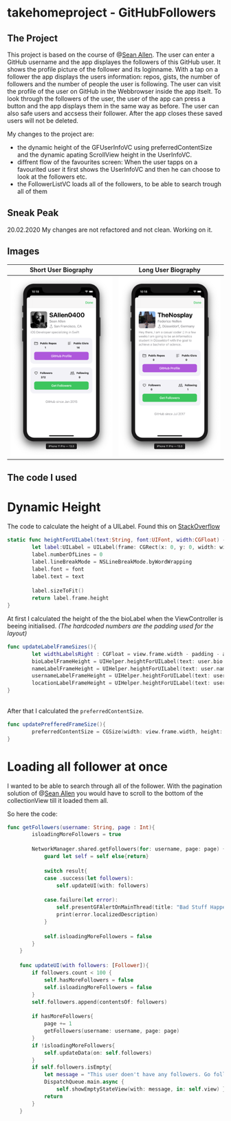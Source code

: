 # takehomeproject - GitHubFollowers

## The Project

This project is based on the course of @[Sean Allen](https://github.com/SAllen0400). The user can enter a GitHub username and the app displayes the followers of this GitHub user. It shows the profile picture of the follower and its loginname.
With a tap on a follower the app displays the users information: repos, gists, the number of followers and the number of people the user is following. The user can visit the profile of the user on GitHub in the Webbrowser inside the app itselt. To look through the followers of the user, the user of the app can press a button and the app displays them in the same way as before.
The user can also safe users and accsess their follower. After the app closes these saved users will not be deleted.

My changes to the project are: 
- the dynamic height of the GFUserInfoVC using preferredContentSize and the dynamic apating ScrollView height in the UserInfoVC. 
- diffrent flow of the favourites screen: When the user tapps on a favourited user it first shows the UserInfoVC and then he can choose to look at the followers etc.
- the FollowerListVC loads all of the followers, to be able to search trough all of them

## Sneak Peak


20.02.2020
My changes are not refactored and not clean. Working on it.

## Images

Short User Biography             |  Long User Biography
:-------------------------:|:-------------------------:
![](./img/UserInfoWithShortBio.png)  |  ![](./img/UserInfoWithLongBio.png)

## The code I used

# Dynamic Height

The code to calculate the height of a UILabel. Found this on [StackOverflow](https://stackoverflow.com/questions/25180443/adjust-uilabel-height-to-text)

```swift
static func heightForUILabel(text:String, font:UIFont, width:CGFloat) -> CGFloat{
        let label:UILabel = UILabel(frame: CGRect(x: 0, y: 0, width: width, height: CGFloat.greatestFiniteMagnitude))
        label.numberOfLines = 0
        label.lineBreakMode = NSLineBreakMode.byWordWrapping
        label.font = font
        label.text = text

        label.sizeToFit()
        return label.frame.height
}
```

At first I calculated the height of the the bioLabel when the ViewController is beeing initialised. 
_(The hardcoded numbers are the padding used for the layout)_

```swift
func updateLabelFrameSizes(){
        let widthLabelsRight : CGFloat = view.frame.width - padding - avatarImageViewHeight - textImagePadding
        bioLabelFrameHeight = UIHelper.heightForUILabel(text: user.bio ?? "No Bio available", font: UIFont.preferredFont(forTextStyle: .body), width: view.frame.width - 40)
        nameLabelFrameHeight = UIHelper.heightForUILabel(text: user.name ?? "", font: nameLabel.font!, width: widthLabelsRight)
        usernameLabelFrameHeight = UIHelper.heightForUILabel(text: user.login, font: nameLabel.font!, width: widthLabelsRight)
        locationLabelFrameHeight = UIHelper.heightForUILabel(text: user.location ?? "GitHub" , font: nameLabel.font!, width: (widthLabelsRight - 5))
}
    
```

After that I calculated the ```preferredContentSize```.

```swift
func updatePrefferedFrameSize(){
        preferredContentSize = CGSize(width: view.frame.width, height: avatarImageViewHeight + textImagePadding + padding + bioLabelFrameHeight)
}
```

# Loading all follower at once
I wanted to be able to search through all of the follower. With the pagination solution of @[Sean Allen](https://github.com/SAllen0400) you would have to scroll to the bottom of the collectionView till it loaded them all.

So here the code:

```swift
func getFollowers(username: String, page : Int){
        isloadingMoreFollowers = true

        NetworkManager.shared.getFollowers(for: username, page: page) { [weak self] (result) in
            guard let self = self else{return}
 
            switch result{
            case .success(let followers):
                self.updateUI(with: followers)

            case.failure(let error):
                self.presentGFAlertOnMainThread(title: "Bad Stuff Happend", message: error.rawValue, buttonTitle: "Ok")
                print(error.localizedDescription)
            }
            
            self.isloadingMoreFollowers = false
        }
    }
    
    func updateUI(with followers: [Follower]){
        if followers.count < 100 {
            self.hasMoreFollowers = false
            self.isloadingMoreFollowers = false
        }
        self.followers.append(contentsOf: followers)
        
        if hasMoreFollowers{
            page += 1
            getFollowers(username: username, page: page)
        }
        if !isloadingMoreFollowers{
            self.updateData(on: self.followers)
        }
        if self.followers.isEmpty{
            let message = "This user doen't have any followers. Go follow them 😉."
            DispatchQueue.main.async {
                self.showEmptyStateView(with: message, in: self.view) }
            return
        }
    }
```
